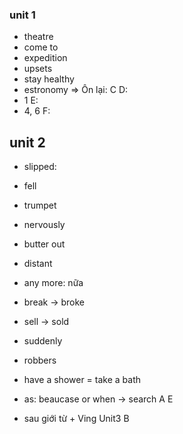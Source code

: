 ### unit 1
- theatre
- come to
- expedition
- upsets
- stay healthy
- estronomy
=> Ôn lại: 
C
D:
- 1
E:
- 4, 6
F:

## unit 2
- slipped:
- fell
- trumpet
- nervously
- butter out
- distant
- any more: nữa
- break -> broke
- sell -> sold
- suddenly
- robbers
- have a shower = take a bath
- as: beaucase or when -> search
A 
E

- sau  giới từ + Ving
Unit3
B